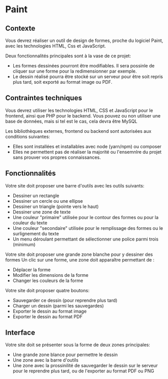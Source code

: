 # Paint

## Contexte

Vous devrez réaliser un outil de design de formes, proche du logiciel Paint, avec les technologies HTML, Css et JavaScript.

Deux fonctionnalités principales sont à la vase de ce projet:
- Les formes dessinées pourront être modifiables. Il sera possinle de cliquer sur une forme pour la redimensionner par exemple.
- Le dessin réalisé pourra être stocké sur un serveur pour être soit repris plus tard, soit exporté au format image ou PDF.

## Contraintes techniques

Vous devrez utiliser les technologies HTML, CSS et JavaScript pour le frontend, ainsi que PHP pour le backend. Vous pouvez ou non utiliser une base de données, mais si tel est le cas, cela devra être MySQL

Les bibliothèques externes, frontend ou backend sont autorisées aux conditions suivantes:
- Elles sont installées et installables avec node (yarn/npm) ou composer
- Elles ne permettent pas de réaliser la majorité ou l'ensemnlre du projet sans prouver vos propres connaissances.

## Fonctionnalités

Votre site doit proposer une barre d'outils avec les outils suivants:
- Dessiner un rectangle
- Dessiner un cercle ou une ellipse
- Dessiner un triangle (pointe vers le haut)
- Dessiner une zone de texte
- Une couleur "primaire" utilisée pour le contour des formes ou pour la couleur du texte
- Une couleur "secondaire" utilisée pour le remplissage des formes ou le surlignement du texte
- Un menu déroulant permettant de sélectionner une police parmi trois (minimum)

Votre site doit proposer une grande zone blanche pour y dessiner des formes
Un clic sur une forme, une zone doit apparaître permettant de :
- Déplacer la forme
- Modifier les dimensions de la forme
- Changer les couleurs de la forme

Votre site doit proposer quatre boutons:
- Sauvegarder ce dessin (pour reprendre plus tard)
- Charger un dessin (parmi les sauvegardes)
- Exporter le dessin au format image
- Exporter le dessin au format PDF

## Interface
Votre site doit se présenter sous la forme de deux zones principales:
- Une grande zone blance pour permettre le dessin
- Une zone avec la barre d'outils
- Une zone avec la prossinilité de sauvegarder le dessin sur le serveur pour le reprendre plus tard, ou de l'exporter au format PDF ou PNG
